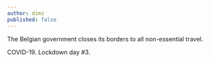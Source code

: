 ```yaml
---
author: dimz
published: false
---
```


The Belgian government closes its borders to all non-essential travel.

COVID-19. Lockdown day #3.
